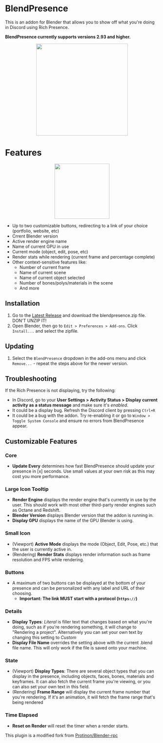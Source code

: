 # BlendPresence
This is an addon for Blender that allows you to show off what you're doing in Discord using Rich Presence.

**BlendPresence currently supports versions 2.93 and higher.**
<p align="center">
  <img src="https://i.ibb.co/w07qJfX/Screenshot-2.png" height="300px">
</p>


# Features

<p align="center">
  <img src="https://abx.gg/i/buttons.gif" height="180px">
</p>

* Up to two customizable buttons, redirecting to a link of your choice (portfolio, website, etc)
* Crrent Blender version
* Active render engine name
* Name of current GPU in use
* Current mode (object, edit, pose, etc)
* Render stats while rendering (current frame and percentage complete)
* Other context-sensitive features like:
   - Number of current frame
   - Name of current scene
   - Name of current object selected
   - Number of bones/polys/materials in the scene
   - And more
   
## Installation

1. Go to the [Latest Release](../../releases/latest) and download the blendpresence.zip file. DON'T UNZIP IT!
2. Open Blender, then go to `Edit > Preferences > Add-ons`. Click `Install...` and select the zipfile.

## Updating

1. Select the `BlendPresence` dropdown in the add-ons menu and click `Remove...` - repeat the steps above for the newer version.

## Troubleshooting

If the Rich Presence is not displaying, try the following:
* In Discord, go to your **User Settings > Activity Status > Display current activity as a status message** and make sure it's _enabled_.
* It could be a display bug. Refresh the Discord client by pressing `Ctrl+R`
* It could be a bug with the addon. Try re-enabling it or go to `Window > Toggle System Console` and ensure no errors from BlendPresence appear.

## Customizable Features
### Core ###
- **Update Every** determines how fast BlendPresence should update your presence in [x] seconds. Use small values at your own risk as this may cost you more performance.

### Large Icon Tooltip ###
- **Render Engine** displays the render engine that's currently in use by the user. This should work with most other third-party render engines such as Octane and Redshift.
- **Blender Version** displays Blender version that the addon is running in.
- **Display GPU** displays the name of the GPU Blender is using.

### Small Icon ###
- (Viewport) **Active Mode** displays the mode (Object, Edit, Pose, etc.) that the user is currently active in.
- (Rendering) **Render Stats** displays render information such as frame resolution and FPS while rendering.

### Buttons ###
- A maximum of two buttons can be displayed at the bottom of your presence and can be personalized with any label and URL of their choosing.
   - **Important: The link MUST start with a protocol (`https://`)**

### Details ###
- **Display Types**: *Literal* is filler text that changes based on what you're doing, such as if you're rendering something, it will change to "Rendering a project". Alternatively you can set your own text by changing this setting to *Custom*
- **Display File Name** overrides the setting above with the current .blend file name. This will only work if the file is saved onto your machine.

### State ###
- (Viewport) **Display Types**: There are several object types that you can display in the presence, including objects, faces, bones, materials and keyframes. It can also fetch the current frame you're viewing, or you can also set your own text in this field.
- (Rendering) **Frame Range** will display the current frame number that you're rendering. If it's an animation, it will fetch the frame range that's being rendered

### Time Elapsed ###
- **Reset on Render** will reset the timer when a render starts.

This plugin is a modified fork from [Protinon/Blender-rpc](https://github.com/Protinon/Blender-rpc)
